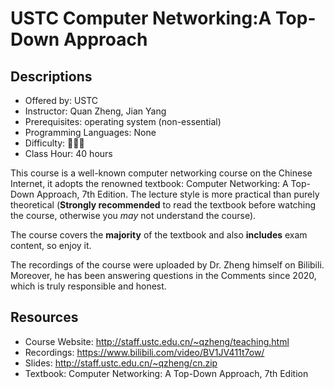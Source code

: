 # USTC Computer Networking:A Top-Down Approach

## Descriptions

- Offered by: USTC
- Instructor: Quan Zheng, Jian Yang
- Prerequisites: operating system (non-essential)
- Programming Languages: None
- Difficulty: 🌟🌟🌟
- Class Hour: 40 hours

This course is a well-known computer networking course on the Chinese Internet, it adopts the renowned textbook: Computer Networking: A Top-Down Approach, 7th Edition. The lecture style is more practical than purely theoretical (**Strongly recommended** to read the textbook before watching the course, otherwise you *may* not understand the course).

The course covers the **majority** of the textbook and also **includes** exam content, so enjoy it.

The recordings of the course were uploaded by Dr. Zheng himself on Bilibili. Moreover, he has been answering questions in the Comments since 2020, which is truly responsible and honest.

## Resources

- Course Website: <http://staff.ustc.edu.cn/~qzheng/teaching.html>
- Recordings: <https://www.bilibili.com/video/BV1JV411t7ow/>
- Slides: <http://staff.ustc.edu.cn/~qzheng/cn.zip>
- Textbook: Computer Networking: A Top-Down Approach, 7th Edition